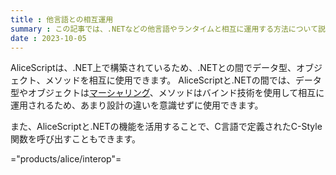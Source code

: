 ```yaml
---
title : 他言語との相互運用
summary : この記事では、.NETなどの他言語やランタイムと相互に運用する方法について説明します。
date : 2023-10-05
---
```


AliceScriptは、.NET上で構築されているため、.NETとの間でデータ型、オブジェクト、メソッドを相互に使用できます。
AliceScriptと.NETの間では、データ型やオブジェクトは[マーシャリング](./marshaling.md)、メソッドはバインド技術を使用して相互に運用されるため、あまり設計の違いを意識せずに使用できます。

また、AliceScriptと.NETの機能を活用することで、C言語で定義されたC-Style関数を呼び出すこともできます。

="products/alice/interop"=